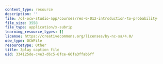```yaml
---
content_type: resource
description: ''
file: /ol-ocw-studio-app/courses/res-6-012-introduction-to-probability-spring-2018/334125dec4e3d6c58fce66fa3ffab6ff_poeHeiiiLKI.srt
file_size: 3558
file_type: application/x-subrip
learning_resource_types: []
license: https://creativecommons.org/licenses/by-nc-sa/4.0/
ocw_type: OCWFile
resourcetype: Other
title: 3play caption file
uid: 334125de-c4e3-d6c5-8fce-66fa3ffab6ff
---
```

